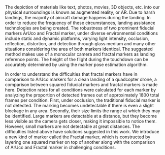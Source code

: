 The depiction of materials like text, photos, movies, 3D objects, etc. into our physical surroundings is known as augmented reality, or AR. Due to harsh landings, the majority of aircraft damage happens during the landing. In order to reduce the frequency of these circumstances, landing assistance technologies are being created. The robustness of two prominent fiducial markers ArUco and Fractal marker, under diverse environmental conditions include static and dynamic platforms, varying light intensity, occlusion, reflection, distortion, and detection through glass medium and many other situations considering the area of both markers identical. The suggested method makes use of a monocular camera and fractal markers as landing reference points. The height of the flight during the touchdown can be accurately determined by using the marker pose estimation algorithm.


In order to understand the difficulties that fractal markers have in comparison to ArUco markers for a clean landing of a quadcopter drone, a comparison between squared fiducial markers and fractal markers is made here. Detection rates for all conditions were calculated for each marker by analyzing the proportion of detected frames out of approximately 1800 total frames per condition. First, under occlusion, the traditional fiducial marker is not detected. The marking becomes undetectable if there is even a slight blockage in any area. Secondly, their size limits the range at which they may be identified. Large markers are detectable at a distance, but they become less visible as the camera gets closer, making it impossible to notice them. However, small markers are not detectable at great distances. The difficulties listed above have solutions suggested in this work. We introduce a new kind of marker called the Fractal marker, which is constructed by layering one squared marker on top of another along with the comparison of ArUco and Fractal marker in challenging conditions. 
